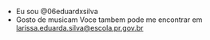 -  Eu sou @06eduardxsilva
-  Gosto de musicam
Voce tambem pode me encontrar em larissa.eduarda.silva@escola.pr.gov.br
